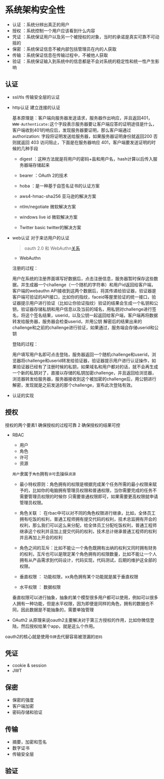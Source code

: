 # 系统架构安全性
- 认证 ：系统分辨出真正的用户
- 授权 ：系统控制一个用户应该看到什么内容
- 凭证 ：系统保证用户以及另一个被授权的对象，当时的承诺是真实可靠不可动摇的
- 保密 ：系统保证信息不被内部包括管理员在内的人获取
- 传输 ：系统保证信息在传输过程中，不被他人获取
- 验证 ：系统保证输入到系统中的信息都是不会对系统的稳定性和统一性产生影响

## 认证
- ssl/tls 传输安全层的认证

- http认证 建立连接的认证

  基本原理是：客户端向服务器发送请求，服务器作出响应，并且返回401，`WWW-Authenticate:`这个字段表示服务器要让客户端应答的证明途径是什么， 客户端收到401的响应后，发现服务器要证明，那么客户端通过 authorization: 字段将证明发送给服务器，如果服务器证明身份就返回200 否则就返回 403 访问阻止，下面是在服务器响应 401，客户端要发送证明的时候的几种手段 

  - digest ：这种方法就是将用户的密码+盐和用户名，hash计算以后传入服务器端存储起来
  
  - bearer ：OAuth 2的技术
  
  - hoba ：是一种基于自签名证书的认证方案

  - aws4-hmac-sha256 亚马逊的解决方案
  - ntlm/negotiate 微软解决方案
  - windows live id 微软解决方案
  - Twitter basic twitter的解决方案
- web认证 对于来访用户的认证
  > oauth 2.0 和 WebAuthn[关系](https://oauth.net/webauthn/)
  - WebAuthn

  注册的过程：

  用户在系统的注册界面填写好数据后，点击注册信息，服务器暂时保存这些数据，并生成器一个challenge（一个随机的字符串）和用户id返回给客户端，客户端的webauthn API接收到这两个数据后，将其传递给验证器，验证器是客户端可验证的API接口，比如你的指纹，faceid等屋里验证的统一接口，验证器提示用户进行验证（比如让你验证指纹）验证的结果会生成一个私钥和公钥，验证器存储私钥和用户信息以及当前的域名，用私钥对challenge进行签名，将这个签名结果，userid，以及公钥一起返回给客户端，客户端再将数据转发给服务器，服务器会检查userid，并用公钥 解密后的结果出来的challenge和之前的challenge进行验证，如果通过，服务端会存储userid和公钥


  登陆的过程：

  用户填写用户名即可点击登陆，服务器返回一个随机challenge和userid，浏览器将challenge和userid转发给验证器，验证器提示用户进行认证操作，如果验证器已经有了注册时候的私钥，如果域名和用户都对的话，就不会再生成一个新的私钥对了，直接以存储的私钥加密challenge，并且返回给浏览器，浏览器转发给服务器，服务器接收到这个被加密的challenge后，用公钥进行解密，发现就是之前发送的那个challenge，宣布此次登陆有效。

- 认证的实现

## 授权
授权的两个要素1 确保授权的过程可靠 2 确保授权的结果可控

- RBAC
  - 用户
  - 角色
  - 许可
  - 资源
  
  `用户`隶属于`角色`拥有`许可`去操纵`资源`

  - 最小特权原则：角色拥有的权限是根据完成某个任务所需的最小权限来赋予的，比如你的电脑拥有管理员权限和普通权限，当你需要完成的任务不需要管理员权限的时候你
  只需要普通权限即可，如果需要更高权限就申请管理员权限。

  - 角色关联 ： 在rbac中可以对不同的角色权限进行继承，比如，全体员工拥有吃饭的权利，普通工程师拥有提交代码的权利，技术总监拥有开会的权利，那么我们可以这么来分配，给全体员工分配吃饭权利，普通工程师继承这个权利并且加上提交代码的权利，技术总计继承普通工程师的权利并且再加上开会的权利

  - 角色之间的互斥：比如不能让一个角色既拥有出纳的权利又同时拥有财务的权利，互斥也可以是限定某个角色拥有的权限数量，比如不能让一个人拥有从产品需求到代码设计，代码实现，代码测试，后期的维护这全部的权限。

  - 垂直权限 ： 功能权限，xx角色拥有某个功能就是属于垂直权限
  
  - 水平权限 ： 数据权限

  垂直权限可以进行抽象，抽象的某个模型很多用户都可以使用，例如可以很多人拥有一种功能，但是水平权限，因为即便是同样的角色，拥有的数据也不同，因此数据是不能抽象的，需要单独管理


- OAuth2
从原理来说oauth2主要解决对于第三方授权的作用，比如你微信登陆，然后授权给某个app，就是这么个作用。

oauth2的核心就是使用`令牌`去代替容易被泄漏的`密码`


## 凭证
- cookie & session
- JWT
## 保密
- 保密的强度
- 客户端加密
- 密码存储和验证
## 传输
- 摘要，加密和签名
- 数字证书
- 传输安全层
## 验证